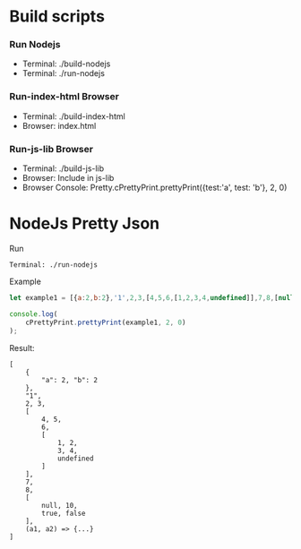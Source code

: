 # Build scripts

### Run Nodejs

* Terminal: ./build-nodejs
* Terminal: ./run-nodejs

### Run-index-html Browser

* Terminal: ./build-index-html
* Browser: index.html

### Run-js-lib Browser

* Terminal: ./build-js-lib
* Browser: Include in js-lib
* Browser Console: Pretty.cPrettyPrint.prettyPrint({test:'a', test: 'b'}, 2, 0)

# NodeJs Pretty Json 

Run
```
Terminal: ./run-nodejs
```

Example
```javascript
let example1 = [{a:2,b:2},'1',2,3,[4,5,6,[1,2,3,4,undefined]],7,8,[null,10, true, false], (a: string,b: string) => {return a+b}];

console.log(
    cPrettyPrint.prettyPrint(example1, 2, 0)
);
```
Result:
```
[
    {
        "a": 2, "b": 2
    },
    "1",
    2, 3,
    [
        4, 5,
        6,
        [
            1, 2,
            3, 4,
            undefined
        ]
    ],
    7,
    8,
    [
        null, 10,
        true, false
    ],
    (a1, a2) => {...}
]
```
